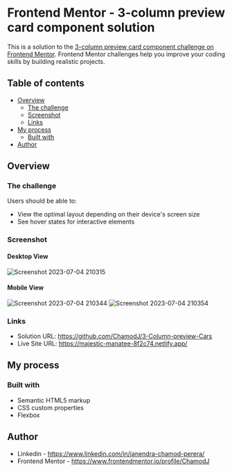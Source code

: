 # Frontend Mentor - 3-column preview card component solution

This is a solution to the [3-column preview card component challenge on Frontend Mentor](https://www.frontendmentor.io/challenges/3column-preview-card-component-pH92eAR2-). Frontend Mentor challenges help you improve your coding skills by building realistic projects. 

## Table of contents

- [Overview](#overview)
  - [The challenge](#the-challenge)
  - [Screenshot](#screenshot)
  - [Links](#links)
- [My process](#my-process)
  - [Built with](#built-with)
- [Author](#author)


## Overview

### The challenge

Users should be able to:

- View the optimal layout depending on their device's screen size
- See hover states for interactive elements

### Screenshot

#### Desktop View
  ![Screenshot 2023-07-04 210315](https://github.com/ChamodJ/3-Column-preview-Cars/assets/121800679/b5c3ceef-d475-4739-9f88-466d9565cb8a)

#### Mobile View
  ![Screenshot 2023-07-04 210344](https://github.com/ChamodJ/3-Column-preview-Cars/assets/121800679/206ae4f4-67db-493a-889b-1befbe41cb8e)
  ![Screenshot 2023-07-04 210354](https://github.com/ChamodJ/3-Column-preview-Cars/assets/121800679/8a66747f-18aa-4686-8992-267b27111462)

### Links

- Solution URL: https://github.com/ChamodJ/3-Column-preview-Cars
- Live Site URL: https://majestic-manatee-8f2c74.netlify.app/

## My process

### Built with

- Semantic HTML5 markup
- CSS custom properties
- Flexbox

## Author

- Linkedin - https://www.linkedin.com/in/janendra-chamod-perera/
- Frontend Mentor - https://www.frontendmentor.io/profile/ChamodJ


